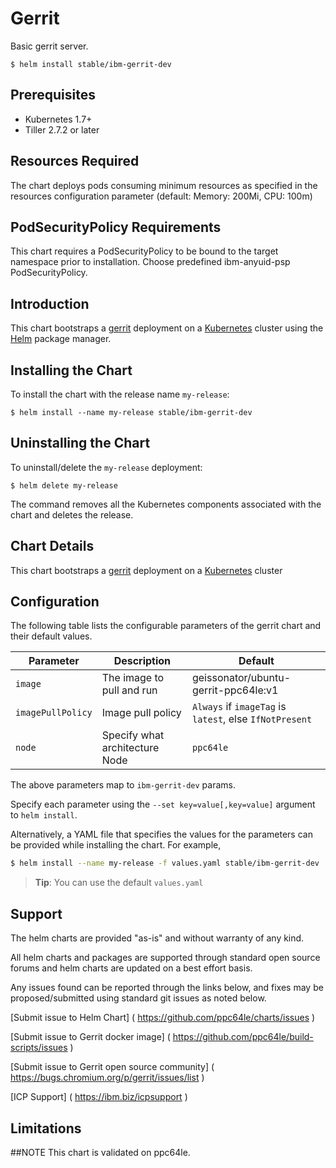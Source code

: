 # Gerrit

Basic gerrit server.

```console
$ helm install stable/ibm-gerrit-dev
```

## Prerequisites

- Kubernetes 1.7+ 
- Tiller 2.7.2 or later

## Resources Required
The chart deploys pods consuming minimum resources as specified in the resources configuration parameter (default: Memory: 200Mi, CPU: 100m)

## PodSecurityPolicy Requirements
This chart requires a PodSecurityPolicy to be bound to the target namespace prior to installation. Choose predefined ibm-anyuid-psp PodSecurityPolicy.

## Introduction

This chart bootstraps a [gerrit](https://hub.docker.com/r/geissonator/ubuntu-gerrit-ppc64le/) deployment on a [Kubernetes](http://kubernetes.io) cluster using the [Helm](https://helm.sh) package manager.


## Installing the Chart

To install the chart with the release name `my-release`:

```console
$ helm install --name my-release stable/ibm-gerrit-dev
```

## Uninstalling the Chart

To uninstall/delete the `my-release` deployment:

```console
$ helm delete my-release
```

The command removes all the Kubernetes components associated with the chart and deletes the release.

## Chart Details
This chart bootstraps a [gerrit](https://hub.docker.com/r/geissonator/ubuntu-gerrit-ppc64le/) deployment on a [Kubernetes](http://kubernetes.io) cluster


## Configuration

The following table lists the configurable parameters of the gerrit chart and their default values.

|      Parameter            |          Description            |                         Default                         |
|---------------------------|---------------------------------|---------------------------------------------------------|
| `image`                   | The image to pull and run       | geissonator/ubuntu-gerrit-ppc64le:v1                    |
| `imagePullPolicy`         | Image pull policy               | `Always` if `imageTag` is `latest`, else `IfNotPresent` |
| `node`                    | Specify what architecture Node  | `ppc64le`                                               |


The above parameters map to `ibm-gerrit-dev` params.

Specify each parameter using the `--set key=value[,key=value]` argument to `helm install`. 

Alternatively, a YAML file that specifies the values for the parameters can be provided while installing the chart. For example,

```bash
$ helm install --name my-release -f values.yaml stable/ibm-gerrit-dev
```

> **Tip**: You can use the default `values.yaml`

## Support

The helm charts are provided "as-is" and without warranty of any kind.

All helm charts and packages are supported through standard open source forums and helm charts are updated on a best effort basis.

Any issues found can be reported through the links below, and fixes may be proposed/submitted using standard git issues as noted below.

[Submit issue to Helm Chart] ( https://github.com/ppc64le/charts/issues )

[Submit issue to Gerrit docker image]  ( https://github.com/ppc64le/build-scripts/issues )

[Submit issue to Gerrit open source community] (  https://bugs.chromium.org/p/gerrit/issues/list )

[ICP Support] ( https://ibm.biz/icpsupport )
 
## Limitations

##NOTE
This chart is validated on ppc64le.


